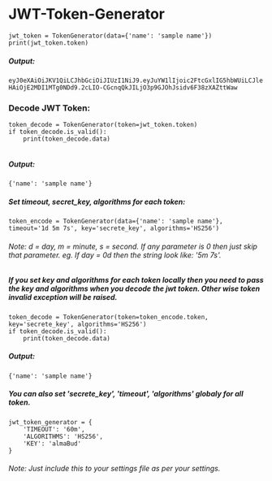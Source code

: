 # JWT-Token-Generator
```
jwt_token = TokenGenerator(data={'name': 'sample name'})
print(jwt_token.token)
```
##### Output:
```eyJ0eXAiOiJKV1QiLCJhbGciOiJIUzI1NiJ9.eyJuYW1lIjoic2FtcGxlIG5hbWUiLCJleHAiOjE2MDI1MTg0NDd9.2cLIO-CGcnqQkJILjO3p9GJOhJsidv6F38zXAZttWaw```

### Decode JWT Token:
```
token_decode = TokenGenerator(token=jwt_token.token)
if token_decode.is_valid():
    print(token_decode.data)
    
```
##### Output:
```
{'name': 'sample name'}
```

##### Set timeout, secret_key,  algorithms for each token:
```
token_encode = TokenGenerator(data={'name': 'sample name'}, timeout='1d 5m 7s', key='secrete_key', algorithms='HS256')
```
###### Note: d = day, m = minute, s =  second. If any parameter is 0 then just skip that parameter. eg. If day = 0d then the string look like: '5m 7s'.
##### If you set key and algorithms for each token locally then you need to pass the key and algorithms when you decode the jwt token. Other wise token invalid exception will be raised.
```
token_decode = TokenGenerator(token=token_encode.token, key='secrete_key', algorithms='HS256')
if token_decode.is_valid():
    print(token_decode.data)
```
##### Output:
```
{'name': 'sample name'}
```

##### You can also set 'secrete_key', 'timeout', 'algorithms' globaly for all token. 
```
jwt_token_generator = {
    'TIMEOUT': '60m',
    'ALGORITHMS': 'HS256',
    'KEY': 'almaBud'
}
```
###### Note: Just include this to your settings file as per your settings.

